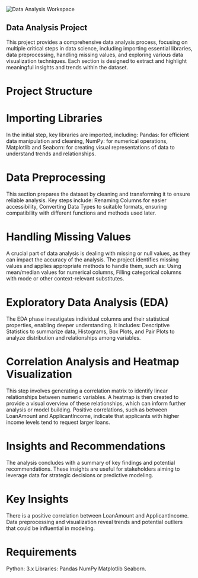 
![Data Analysis Workspace](https://github.com/FerasAlsahsh/loan/blob/main/readme.png)
## Data Analysis Project
This project provides a comprehensive data analysis process, focusing on multiple critical steps in data science, including importing essential libraries, data preprocessing, handling missing values, and exploring various data visualization techniques. Each section is designed to extract and highlight meaningful insights and trends within the dataset.
# Project Structure
# Importing Libraries
In the initial step, key libraries are imported, including:
Pandas: for efficient data manipulation and cleaning,
NumPy: for numerical operations,
Matplotlib and Seaborn: for creating visual representations of data to understand trends and relationships.
# Data Preprocessing
This section prepares the dataset by cleaning and transforming it to ensure reliable analysis. Key steps include:
Renaming Columns for easier accessibility,
Converting Data Types to suitable formats, ensuring compatibility with different functions and methods used later.
# Handling Missing Values
A crucial part of data analysis is dealing with missing or null values, as they can impact the accuracy of the analysis. The project identifies missing values and applies appropriate methods to handle them, such as:
Using mean/median values for numerical columns,
Filling categorical columns with mode or other context-relevant substitutes.
# Exploratory Data Analysis (EDA)
The EDA phase investigates individual columns and their statistical properties, enabling deeper understanding. It includes:
Descriptive Statistics to summarize data,
Histograms, Box Plots, and Pair Plots to analyze distribution and relationships among variables.
# Correlation Analysis and Heatmap Visualization
This step involves generating a correlation matrix to identify linear relationships between numeric variables. A heatmap is then created to provide a visual overview of these relationships, which can inform further analysis or model building.
Positive correlations, such as between LoanAmount and ApplicantIncome, indicate that applicants with higher income levels tend to request larger loans.
# Insights and Recommendations
The analysis concludes with a summary of key findings and potential recommendations. These insights are useful for stakeholders aiming to leverage data for strategic decisions or predictive modeling.
# Key Insights
There is a positive correlation between LoanAmount and ApplicantIncome.
Data preprocessing and visualization reveal trends and potential outliers that could be influential in modeling.
# Requirements
Python: 3.x
Libraries:
Pandas
NumPy
Matplotlib
Seaborn.

